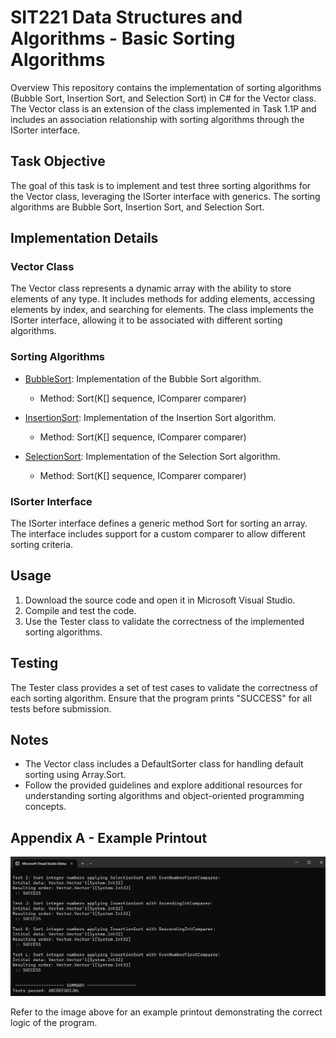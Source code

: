 # SIT221 Data Structures and Algorithms - Basic Sorting Algorithms

Overview
This repository contains the implementation of sorting algorithms (Bubble Sort, Insertion Sort, and Selection Sort) in C# for the Vector class. The Vector class is an extension of the class implemented in Task 1.1P and includes an association relationship with sorting algorithms through the ISorter interface.

## Task Objective

The goal of this task is to implement and test three sorting algorithms for the Vector class, leveraging the ISorter interface with generics. The sorting algorithms are Bubble Sort, Insertion Sort, and Selection Sort.

## Implementation Details

### Vector Class

The Vector class represents a dynamic array with the ability to store elements of any type.
It includes methods for adding elements, accessing elements by index, and searching for elements.
The class implements the ISorter interface, allowing it to be associated with different sorting algorithms.

### Sorting Algorithms

- [BubbleSort](./BasicSorting_Solutions/BubbleSort.cs): Implementation of the Bubble Sort algorithm.
  - Method: Sort<K>(K[] sequence, IComparer<K> comparer)

- [InsertionSort](./BasicSorting_Solutions/InsertionSort.cs): Implementation of the Insertion Sort algorithm.
  - Method: Sort<K>(K[] sequence, IComparer<K> comparer)

- [SelectionSort](./BasicSorting_Solutions/SelectionSort.cs): Implementation of the Selection Sort algorithm.
  - Method: Sort<K>(K[] sequence, IComparer<K> comparer)

### ISorter Interface

The ISorter interface defines a generic method Sort<K> for sorting an array.
The interface includes support for a custom comparer to allow different sorting criteria.

## Usage

1. Download the source code and open it in Microsoft Visual Studio.
2. Compile and test the code.
3. Use the Tester class to validate the correctness of the implemented sorting algorithms.

## Testing

The Tester class provides a set of test cases to validate the correctness of each sorting algorithm. Ensure that the program prints "SUCCESS" for all tests before submission.

## Notes

- The Vector class includes a DefaultSorter class for handling default sorting using Array.Sort.
- Follow the provided guidelines and explore additional resources for understanding sorting algorithms and object-oriented programming concepts.

## Appendix A - Example Printout

![Example Printout](BasicSortingtestscompletedresource.png)

Refer to the image above for an example printout demonstrating the correct logic of the program.
